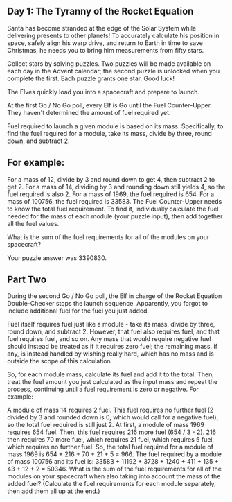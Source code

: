 ## Day 1: The Tyranny of the Rocket Equation

Santa has become stranded at the edge of the Solar System while delivering
presents to other planets! To accurately calculate his position in space, safely
align his warp drive, and return to Earth in time to save Christmas, he needs
you to bring him measurements from fifty stars.

Collect stars by solving puzzles. Two puzzles will be made available on each day
in the Advent calendar; the second puzzle is unlocked when you complete the
first. Each puzzle grants one star. Good luck!

The Elves quickly load you into a spacecraft and prepare to launch.

At the first Go / No Go poll, every Elf is Go until the Fuel Counter-Upper. They
haven't determined the amount of fuel required yet.

Fuel required to launch a given module is based on its mass. Specifically, to
find the fuel required for a module, take its mass, divide by three, round down,
and subtract 2.

## For example:

For a mass of 12, divide by 3 and round down to get 4, then subtract 2 to get 2.
For a mass of 14, dividing by 3 and rounding down still yields 4, so the fuel
required is also 2. For a mass of 1969, the fuel required is 654. For a mass of
100756, the fuel required is 33583. The Fuel Counter-Upper needs to know the
total fuel requirement. To find it, individually calculate the fuel needed for
the mass of each module (your puzzle input), then add together all the fuel
values.

What is the sum of the fuel requirements for all of the modules on your
spacecraft?

Your puzzle answer was 3390830.

## Part Two

During the second Go / No Go poll, the Elf in charge of the Rocket Equation
Double-Checker stops the launch sequence. Apparently, you forgot to include
additional fuel for the fuel you just added.

Fuel itself requires fuel just like a module - take its mass, divide by three,
round down, and subtract 2. However, that fuel also requires fuel, and that fuel
requires fuel, and so on. Any mass that would require negative fuel should
instead be treated as if it requires zero fuel; the remaining mass, if any, is
instead handled by wishing really hard, which has no mass and is outside the
scope of this calculation.

So, for each module mass, calculate its fuel and add it to the total. Then,
treat the fuel amount you just calculated as the input mass and repeat the
process, continuing until a fuel requirement is zero or negative. For example:

A module of mass 14 requires 2 fuel. This fuel requires no further fuel (2
divided by 3 and rounded down is 0, which would call for a negative fuel), so
the total fuel required is still just 2. At first, a module of mass 1969
requires 654 fuel. Then, this fuel requires 216 more fuel (654 / 3 - 2). 216
then requires 70 more fuel, which requires 21 fuel, which requires 5 fuel, which
requires no further fuel. So, the total fuel required for a module of mass 1969
is 654 + 216 + 70 + 21 + 5 = 966. The fuel required by a module of mass 100756
and its fuel is: 33583 + 11192 + 3728 + 1240 + 411 + 135 + 43 + 12 + 2 = 50346.
What is the sum of the fuel requirements for all of the modules on your
spacecraft when also taking into account the mass of the added fuel? (Calculate
the fuel requirements for each module separately, then add them all up at the
end.)
